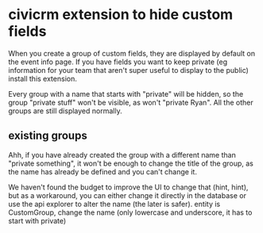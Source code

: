 # civicrm extension to hide custom fields
When you create a group of custom fields, they are displayed by default on the event info page.
If you have fields you want to keep private (eg information for your team that aren't super useful to display to the public) install this extension.

Every group with a name that starts with "private" will be hidden, so the group "private stuff" won't be visible, as won't "private Ryan". All the other groups are still displayed normally.

## existing groups
Ahh, if you have already created the group with a different name than "private something", it won't be enough to change the title of the group, as the name has already be defined and you can't change it.

We haven't found the budget to improve the UI to change that (hint, hint), but as a workaround, you can either change it directly in the database or use the api explorer to alter the name (the later is safer). entity is CustomGroup, change the name (only lowercase and underscore, it has to start with private) 


